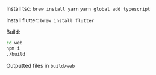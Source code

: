 Install tsc:
`brew install yarn`
`yarn global add typescript`

Install flutter:
`brew install flutter`

Build:

```sh
cd web
npm i
./build
```
<!-- `cd web && ./build` -->
Outputted files in `build/web`